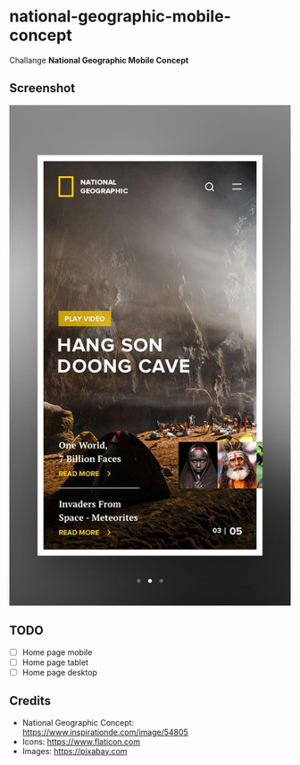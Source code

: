 # national-geographic-mobile-concept

Challange **National Geographic Mobile Concept**

## Screenshot

![National Geographic Mobile Concept](screenshots/national.jpg)

## TODO

- [ ] Home page mobile
- [ ] Home page tablet
- [ ] Home page desktop

## Credits

- National Geographic Concept: https://www.inspirationde.com/image/54805
- Icons: https://www.flaticon.com
- Images: https://pixabay.com
